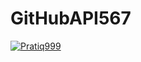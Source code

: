 # GitHubAPI567
[![Pratiq999](https://circleci.com/gh/Pratiq999/GitHubAPI567.svg?style=svg)](https://app.circleci.com/pipelines/github/Pratiq999/GitHubAPI567?branch=main&filter=all)
